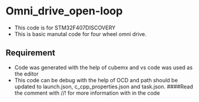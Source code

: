 # Omni_drive_open-loop
* This code is for STM32F407DISCOVERY
* This is basic manutal code for four wheel omni drive.  
## Requirement
* Code was generated with the help of cubemx and vs code was used as the editor
* This code can be debug with the help of OCD and path should be updated to launch.json, c_cpp_properties.json and task.json. 
####Read the comment with //! for more information with in the code

